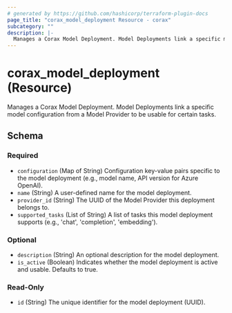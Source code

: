 ```yaml
---
# generated by https://github.com/hashicorp/terraform-plugin-docs
page_title: "corax_model_deployment Resource - corax"
subcategory: ""
description: |-
  Manages a Corax Model Deployment. Model Deployments link a specific model configuration from a Model Provider to be usable for certain tasks.
---
```


# corax_model_deployment (Resource)

Manages a Corax Model Deployment. Model Deployments link a specific model configuration from a Model Provider to be usable for certain tasks.



<!-- schema generated by tfplugindocs -->
## Schema

### Required

- `configuration` (Map of String) Configuration key-value pairs specific to the model deployment (e.g., model name, API version for Azure OpenAI).
- `name` (String) A user-defined name for the model deployment.
- `provider_id` (String) The UUID of the Model Provider this deployment belongs to.
- `supported_tasks` (List of String) A list of tasks this model deployment supports (e.g., 'chat', 'completion', 'embedding').

### Optional

- `description` (String) An optional description for the model deployment.
- `is_active` (Boolean) Indicates whether the model deployment is active and usable. Defaults to true.

### Read-Only

- `id` (String) The unique identifier for the model deployment (UUID).
